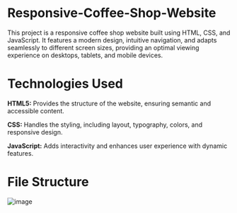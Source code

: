 # Responsive-Coffee-Shop-Website
This project is a responsive coffee shop website built using HTML, CSS, and JavaScript. It features a modern design, intuitive navigation, and adapts seamlessly to different screen sizes, providing an optimal viewing experience on desktops, tablets, and mobile devices.

# Technologies Used
<B>HTML5:</B> Provides the structure of the website, ensuring semantic and accessible content.

<B>CSS:</B> Handles the styling, including layout, typography, colors, and responsive design.

<B>JavaScript:</B> Adds interactivity and enhances user experience with dynamic features.

# File Structure
![image](https://github.com/yashikarora/Responsive-Coffee-Shop-Website/assets/114285227/466ead0d-3c70-4c8b-b71f-4b8941c5ca81)

